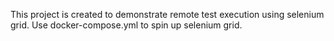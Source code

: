 This project is created to demonstrate remote test execution using selenium grid.
Use docker-compose.yml to spin up selenium grid.